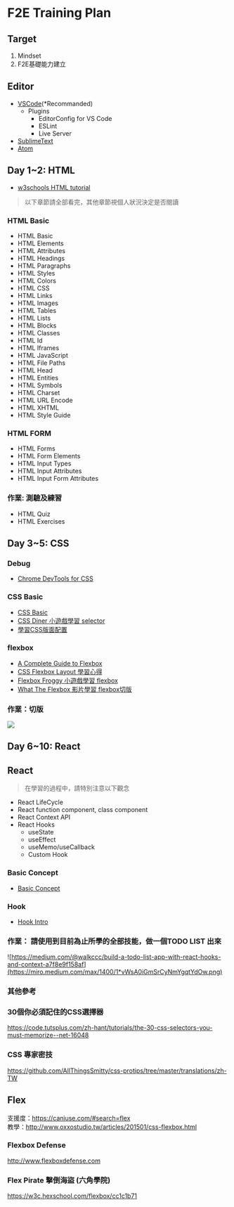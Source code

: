 # F2E Training Plan

## Target

1. Mindset
2. F2E基礎能力建立

## Editor
* [VSCode](https://code.visualstudio.com/)(*Recommanded)
    * Plugins
        * EditorConfig for VS Code
        * ESLint
        * Live Server
* [SublimeText](https://www.sublimetext.com/3)
* [Atom](https://atom.io/)

## Day 1~2: HTML

- [w3schools HTML tutorial](https://www.w3schools.com/html/html_form_attributes_form.asp)

> 以下章節請全部看完，其他章節視個人狀況決定是否閱讀
### HTML Basic
- HTML Basic
- HTML Elements
- HTML Attributes
- HTML Headings
- HTML Paragraphs
- HTML Styles
- HTML Colors
- HTML CSS
- HTML Links
- HTML Images
- HTML Tables
- HTML Lists
- HTML Blocks
- HTML Classes
- HTML Id
- HTML Iframes
- HTML JavaScript
- HTML File Paths
- HTML Head
- HTML Entities
- HTML Symbols
- HTML Charset
- HTML URL Encode
- HTML XHTML
- HTML Style Guide

### HTML FORM
- HTML Forms
- HTML Form Elements
- HTML Input Types
- HTML Input Attributes
- HTML Input Form Attributes

### 作業: 測驗及練習
- HTML Quiz
- HTML Exercises

## Day 3~5: CSS

### Debug 
- [Chrome DevTools for CSS](https://www.youtube.com/watch?v=Z3HGJsNLQ1E)
### CSS Basic
- [CSS Basic](http://css.doyoe.com/)
- [CSS Diner 小遊戲學習 selector](https://flukeout.github.io/)
- [學習CSS版面配置](http://zh-tw.learnlayout.com/)
### flexbox
- [A Complete Guide to Flexbox](https://css-tricks.com/snippets/css/a-guide-to-flexbox/)
- [CSS Flexbox Layout 學習心得](http://sweeteason.pixnet.net/blog/post/42781628-css-flexbox-layout-%E5%AD%B8%E7%BF%92%E5%BF%83%E5%BE%97)
- [Flexbox Froggy 小遊戲學習 flexbox](http://flexboxfroggy.com/)
- [What The Flexbox 影片學習 flexbox切版](https://flexbox.io/)

### 作業：切版

![](https://i.imgur.com/PlEtZ8F.jpg)


## Day 6~10: React

## React

> 在學習的過程中，請特別注意以下觀念
- React LifeCycle
- React function component, class component
- React Context API
- React Hooks
    - useState
    - useEffect
    - useMemo/useCallback
    - Custom Hook

### Basic Concept
- [Basic Concept](https://reactjs.org/docs/hello-world.html)

### Hook
- [Hook Intro](https://reactjs.org/docs/hooks-intro.html)

### 作業： 請使用到目前為止所學的全部技能，做一個TODO LIST 出來

![https://medium.com/@walkccc/build-a-todo-list-app-with-react-hooks-and-context-a7f8e9f158af](https://miro.medium.com/max/1400/1*vWsA0iGmSrCyNmYgqtYdOw.png)


### 其他參考

### 30個你必須記住的CSS選擇器
https://code.tutsplus.com/zh-hant/tutorials/the-30-css-selectors-you-must-memorize--net-16048
### CSS 專家密技
https://github.com/AllThingsSmitty/css-protips/tree/master/translations/zh-TW

## Flex
支援度：https://caniuse.com/#search=flex  
教學：http://www.oxxostudio.tw/articles/201501/css-flexbox.html

### Flexbox Defense 
http://www.flexboxdefense.com

### Flex Pirate 擊倒海盜 (六角學院)
https://w3c.hexschool.com/flexbox/cc1c1b71





